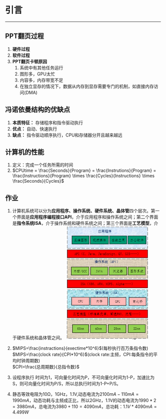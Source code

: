 # 引言
---
## PPT翻页过程
1. **硬件过程**
2. **软件过程**
3. **PPT翻页卡顿原因**
   1. 系统中有其他任务运行
   2. 图形多，GPU太忙
   3. 内容多，内存带宽不足
   4. 在独立显存的情况下，数据从内存到显存需要专门的机制，如直接内存访问(DMA)

## 冯诺依曼结构的优缺点
1. **本质特征：** 存储程序和指令驱动执行
2. **优点：** 自动、快速执行
3. **缺点：** 指令驱动顺序执行，CPU和存储器分开且越来越远

## 计算机的性能
1. 定义：完成一个任务所需的时间
2. $CPUtime = \frac{Seconds}{Program} = \frac{Instrutions}{Program} = \frac{Instructions}{Program} \times \frac{Cycles}{Instructions} \times \frac{Seconds}{Cycles}$

## 作业
1. 计算机系统可以分为**应用程序、操作系统、硬件系统、晶体管**四个层次。第一个界面是**应用程序编程接口API**，介于应用程序和操作系统之间；第二个界面是**指令系统ISA**，介于操作系统和硬件系统之间；第三个界面是**工艺模型**，介于硬件系统和晶体管之间。
   ![](images/2021-11-20-15-13-00.png)
2. $MIPS=\frac{instractions}{exectime*10^6}$(每秒执行百万条指令数)</br>
   $MIPS=\frac{clock rate}{CPI*10^6}$(clock rate:主频，CPI:每条指令的平均时钟周期数)</br>
   $CPI=\frac{总周期数}{总指令数}$</br>

3. 设程序执行 时间为1，可向量化时间为P，不可向量化时间为1-P，加速比为S，则可向量化时间为P/S，所以总执行时间为1-P+P/S。
4. 静态等效电阻为10Ω，1GHz，1.1V,动态电流为$2100mA-110mA=1990mA$，动态功耗与主频成正比，所以2GHz，1.1V的动态电流为$1990*2=3980mA$，总电流为$3980+110=4090mA$，总功耗：$1.1V*4090mA=4.499W$
   